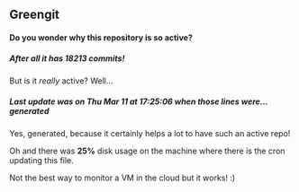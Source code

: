 ## Greengit

#### Do you wonder why this repository is so active?

##### After all it has 18213 commits!

But is it *really* active? Well...

##### Last update was on Thu Mar 11 at 17:25:06 when those lines were... generated

Yes, generated, because it certainly helps a lot to have such an active repo!

Oh and there was **25%** disk usage on the machine
where there is the cron updating this file.

Not the best way to monitor a VM in the cloud but it works! :)
